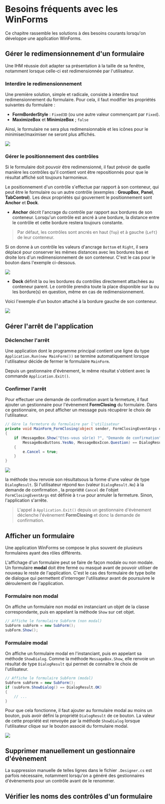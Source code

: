 # Besoins fréquents avec les WinForms

Ce chapitre rassemble les solutions à des besoins courants lorsqu'on développe une application WinForms.

## Gérer le redimensionnement d'un formulaire

Une IHM réussie doit adapter sa présentation à la taille de sa fenêtre, notamment lorsque celle-ci est redimensionnée par l'utilisateur.

### Interdire le redimensionnement

Une première solution, simple et radicale, consiste à interdire tout redimensionnement du formulaire. Pour cela, il faut modifier les propriétés suivantes du formulaire :

* **FormBorderStyle** : `Fixed3D` (ou une autre valeur commençant par `Fixed`).
* **MaximizeBox** et **MinimizeBox** ; `false`

Ainsi, le formulaire ne sera plus redimensionnable et les icônes pour le minimiser/maximiser ne seront plus affichés.

![](../images/no-redim.png)

### Gérer le positionnement des contrôles

Si le formulaire doit pouvoir être redimensionné, il faut prévoir de quelle manière les contrôles qu'il contient vont être repositionnés pour que le résultat affiché soit toujours harmonieux.

Le positionnement d'un contrôle s'effectue par rapport à son conteneur, qui peut être le formulaire ou un autre contrôle (exemples : **GroupBox**, **Panel**, **TabControl**). Les deux propriétés qui gouvernent le positionnement sont **Anchor** et  **Dock**. 

* **Anchor** décrit l'ancrage du contrôle par rapport aux bordures de son conteneur. Lorsqu'un contrôle est ancré à une bordure, la distance entre le contrôle et cette bordure restera toujours constante. 

> Par défaut, les contrôles sont ancrés en haut (`Top`) et à gauche (`Left`) de leur conteneur.

Si on donne à un contrôle les valeurs d'ancrage `Bottom` et `Right`, il sera déplacé pour conserver les mêmes distances avec les bordures bas et droite lors d'un redimensionnement de son conteneur. C'est le cas pour le bouton dans l'exemple ci-dessous.

![](../images/redim-anchor.png)

* **Dock** définit la ou les bordures du contrôles directement attachées au conteneur parent. Le contrôle prendra toute la place disponible sur la ou les bordure(s) en question, même en cas de redimensionnement.

Voici l'exemple d'un bouton attaché à la bordure gauche de son conteneur.

![](../images/redim-dock.png)

## Gérer l'arrêt de l'application

### Déclencher l'arrêt

Une application dont le programme principal contient une ligne du type `Application.Run(new MainForm())` se termine automatiquement lorsque l'utilisateur décide de fermer le formulaire `MainForm`.

Depuis un gestionnaire d'évènement, le même résultat s'obtient avec la commande `Application.Exit()`.

### Confirmer l'arrêt

Pour effectuer une demande de confirmation avant la fermeture, il faut ajouter un gestionnaire pour l'évènement **FormClosing** du formulaire. Dans ce gestionnaire, on peut afficher un message puis récupérer le choix de l'utilisateur.

```csharp
// Gère la fermeture du formulaire par l'utilisateur
private void MainForm_FormClosing(object sender, FormClosingEventArgs e)
{
    if (MessageBox.Show("Etes-vous sûr(e) ?", "Demande de confirmation",
        MessageBoxButtons.YesNo, MessageBoxIcon.Question) == DialogResult.No)
    {
        e.Cancel = true;
    }
}
```

![](../images/exit-confirm.png)

la méthode `Show` renvoie son résultatsous la forme d'une valeur de type `DialogResult`. Si l'utilisateur répond `Non` (valeur `DialogResult.No`) à la demande de confirmation , la propriété `Cancel` de l'objet `FormClosingEventArgs` est définie à `true` pour annuler la fermeture. Sinon, l'application s'arrête.

> L'appel à `Application.Exit()` depuis un gestionnaire d'évènement déclenche l'évènement **FormClosing** et donc la demande de confirmation. 

## Afficher un formulaire

Une application WinForms se compose le plus souvent de plusieurs formulaires ayant des rôles différents.

L'affichage d'un formulaire peut se faire de façon modale ou non modale. Un formulaire **modal** doit être fermé ou masqué avant de pouvoir utiliser de nouveau le reste de l'application. C'est le cas des formulaire de type boîte de dialogue qui permettent d'interroger l'utilisateur avant de poursuivre le déroulement de l'application.

### Formulaire non modal

On affiche un formulaire non modal en instanciant un objet de la classe correspondante, puis en appelant la méthode `Show` sur cet objet.

```csharp
// Affiche le formulaire SubForm (non modal)
SubForm subForm = new SubForm();
subForm.Show();
```

### Formulaire modal

On affiche un formulaire modal en l'instanciant, puis en appelant sa méthode `ShowDialog`. Comme la méthode `MessageBox.Show`, elle renvoie un résultat de type `DialogResult` qui permet de connaître le choix de l'utilisateur.

```csharp
// Affiche le formulaire SubForm (modal)
SubForm subForm = new SubForm();
if (subForm.ShowDialog() == DialogResult.OK)
{
    // ...
}
```

Pour que cela fonctionne, il faut ajouter au formulaire modal au moins un bouton, puis avoir défini la propriété `DialogResult` de ce bouton. La valeur de cette propriété est renvoyée par la méthode `ShowDialog` lorsque l'utilisateur clique sur le bouton associé du formulaire modal.

![](../images/form-modal.png)

## Supprimer manuellement un gestionnaire d'évènement

La suppression manuelle de telles lignes dans le fichier `.Designer.cs` est parfois nécessaire, notamment lorsqu'on a généré des gestionnaires d'évènements pour un contrôle avant de le renommer.

## Vérifier les noms des contrôles d'un formulaire
